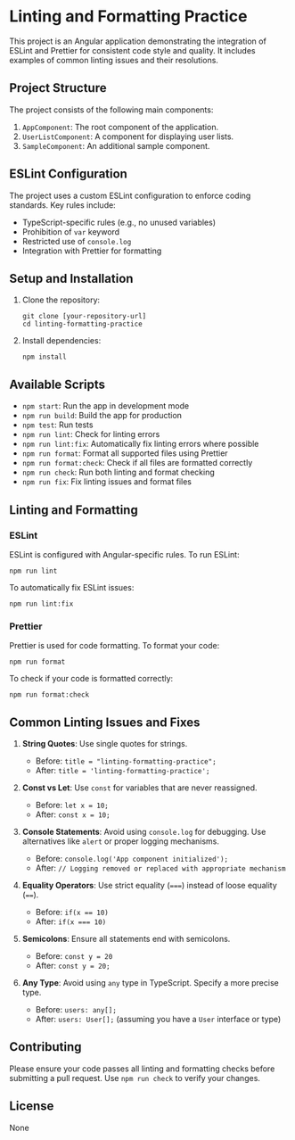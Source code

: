 # Linting and Formatting Practice

This project is an Angular application demonstrating the integration of ESLint and Prettier for consistent code style and quality. It includes examples of common linting issues and their resolutions.

## Project Structure

The project consists of the following main components:

1. `AppComponent`: The root component of the application.
2. `UserListComponent`: A component for displaying user lists.
3. `SampleComponent`: An additional sample component.

## ESLint Configuration

The project uses a custom ESLint configuration to enforce coding standards. Key rules include:

- TypeScript-specific rules (e.g., no unused variables)
- Prohibition of `var` keyword
- Restricted use of `console.log`
- Integration with Prettier for formatting

## Setup and Installation

1. Clone the repository:
   ```
   git clone [your-repository-url]
   cd linting-formatting-practice
   ```

2. Install dependencies:
   ```
   npm install
   ```

## Available Scripts

- `npm start`: Run the app in development mode
- `npm run build`: Build the app for production
- `npm test`: Run tests
- `npm run lint`: Check for linting errors
- `npm run lint:fix`: Automatically fix linting errors where possible
- `npm run format`: Format all supported files using Prettier
- `npm run format:check`: Check if all files are formatted correctly
- `npm run check`: Run both linting and format checking
- `npm run fix`: Fix linting issues and format files

## Linting and Formatting

### ESLint

ESLint is configured with Angular-specific rules. To run ESLint:

```
npm run lint
```

To automatically fix ESLint issues:

```
npm run lint:fix
```

### Prettier

Prettier is used for code formatting. To format your code:

```
npm run format
```

To check if your code is formatted correctly:

```
npm run format:check
```

## Common Linting Issues and Fixes

1. **String Quotes**: Use single quotes for strings.
   - Before: `title = "linting-formatting-practice";`
   - After: `title = 'linting-formatting-practice';`

2. **Const vs Let**: Use `const` for variables that are never reassigned.
   - Before: `let x = 10;`
   - After: `const x = 10;`

3. **Console Statements**: Avoid using `console.log` for debugging. Use alternatives like `alert` or proper logging mechanisms.
   - Before: `console.log('App component initialized');`
   - After: `// Logging removed or replaced with appropriate mechanism`

4. **Equality Operators**: Use strict equality (`===`) instead of loose equality (`==`).
   - Before: `if(x == 10)`
   - After: `if(x === 10)`

5. **Semicolons**: Ensure all statements end with semicolons.
   - Before: `const y = 20`
   - After: `const y = 20;`

6. **Any Type**: Avoid using `any` type in TypeScript. Specify a more precise type.
   - Before: `users: any[];`
   - After: `users: User[];` (assuming you have a `User` interface or type)

## Contributing

Please ensure your code passes all linting and formatting checks before submitting a pull request. Use `npm run check` to verify your changes.

## License

None